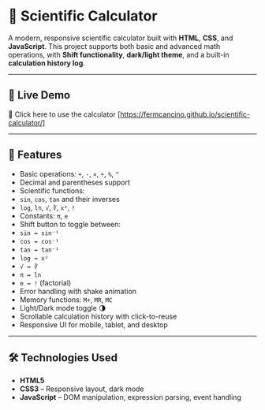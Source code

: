 # 🔬 Scientific Calculator

A modern, responsive scientific calculator built with **HTML**, **CSS**, and **JavaScript**. This project supports both basic and advanced math operations, with **Shift functionality**, **dark/light theme**, and a built-in **calculation history log**.

---

## 🚀 Live Demo
🔗 Click here to use the calculator [https://fermcancino.github.io/scientific-calculator/]

---

## 🚀 Features

-  Basic operations: `+`, `-`, `×`, `÷`, `%`, `^`
-  Decimal and parentheses support
-  Scientific functions:
  - `sin`, `cos`, `tan` and their inverses
  - `log`, `ln`, `√`, `∛`, `x²`, `!`
  - Constants: `π`, `e`
-  Shift button to toggle between:
  - `sin ↔ sin⁻¹`
  - `cos ↔ cos⁻¹`
  - `tan ↔ tan⁻¹`
  - `log ↔ x²`
  - `√ ↔ ∛`
  - `π ↔ ln`
  - `e ↔ !` (factorial)
-  Error handling with shake animation
-  Memory functions: `M+`, `MR`, `MC`
-  Light/Dark mode toggle 🌗
-  Scrollable calculation history with click-to-reuse
-  Responsive UI for mobile, tablet, and desktop
  
---

## 🛠️ Technologies Used

- **HTML5**
- **CSS3** – Responsive layout, dark mode
- **JavaScript** – DOM manipulation, expression parsing, event handling
